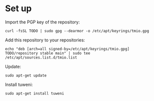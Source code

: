 # Set up

Import the PGP key of the repository:
```
curl -fsSL TODO | sudo gpg --dearmor -o /etc/apt/keyrings/tmio.gpg
```

Add this repository to your repositories:
```
echo "deb [arch=all signed-by=/etc/apt/keyrings/tmio.gpg] TODO/repository stable main" | sudo tee /etc/apt/sources.list.d/tmio.list
```

Update:
```
sudo apt-get update
```

Install tuweni:
```
sudo apt-get install tuweni
```

